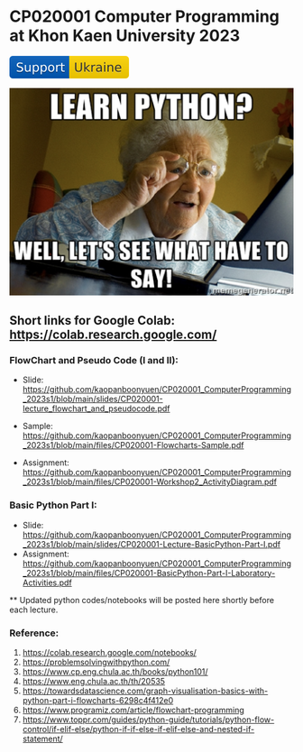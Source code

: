 # CP020001 Computer Programming at Khon Kaen University 2023

[![Support-Ukraine](https://raw.githubusercontent.com/kaopanboonyuen/2110446_DataScience_2021s2/main/img/Support-Ukraine-FFD500.svg)](https://supportukrainenow.org/)

![alt text](https://github.com/kaopanboonyuen/CP020001_ComputerProgramming_2023s1/raw/main/image/python-intro.png "join python")

## Short links for Google Colab: https://colab.research.google.com/

### FlowChart and Pseudo Code (I and II):

- Slide: https://github.com/kaopanboonyuen/CP020001_ComputerProgramming_2023s1/blob/main/slides/CP020001-lecture_flowchart_and_pseudocode.pdf
- Sample: https://github.com/kaopanboonyuen/CP020001_ComputerProgramming_2023s1/blob/main/files/CP020001-Flowcharts-Sample.pdf

- Assignment: https://github.com/kaopanboonyuen/CP020001_ComputerProgramming_2023s1/blob/main/files/CP020001-Workshop2_ActivityDiagram.pdf

### Basic Python Part I:

- Slide: https://github.com/kaopanboonyuen/CP020001_ComputerProgramming_2023s1/blob/main/slides/CP020001-Lecture-BasicPython-Part-I.pdf
- Assignment: https://github.com/kaopanboonyuen/CP020001_ComputerProgramming_2023s1/blob/main/files/CP020001-BasicPython-Part-I-Laboratory-Activities.pdf

** Updated python codes/notebooks will be posted here shortly before each lecture.

### Reference:

1. https://colab.research.google.com/notebooks/
2. https://problemsolvingwithpython.com/
3. https://www.cp.eng.chula.ac.th/books/python101/
4. https://www.eng.chula.ac.th/th/20535
5. https://towardsdatascience.com/graph-visualisation-basics-with-python-part-i-flowcharts-6298c4f412e0
6. https://www.programiz.com/article/flowchart-programming
7. https://www.toppr.com/guides/python-guide/tutorials/python-flow-control/if-elif-else/python-if-if-else-if-elif-else-and-nested-if-statement/